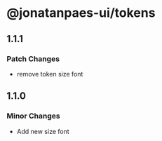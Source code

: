 # @jonatanpaes-ui/tokens

## 1.1.1

### Patch Changes

- remove token size font

## 1.1.0

### Minor Changes

- Add new size font
